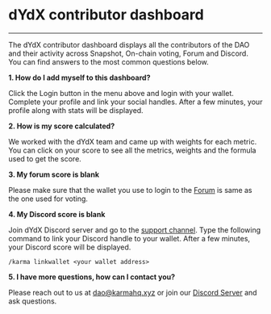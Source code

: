 # dYdX contributor dashboard

---

The dYdX contributor dashboard displays all the contributors of the DAO and their activity across Snapshot, On-chain voting, Forum and Discord. You can find answers to the most common questions below.

**1. How do I add myself to this dashboard?**

Click the Login button in the menu above and login with your wallet. Complete your profile and link your social handles. After a few minutes, your profile along with stats will be displayed.

**2. How is my score calculated?**

We worked with the dYdX team and came up with weights for each metric. You can click on your score to see all the metrics, weights and the formula used to get the score.

**3. My forum score is blank**

Please make sure that the wallet you use to login to the [Forum](https://forums.dydx.community/overview) is same as the one used for voting.

**4. My Discord score is blank**

Join dYdX Discord server and go to the [support channel](https://discord.com/channels/724804754382782534/953825156374085692). Type the following command to link your Discord handle to your wallet. After a few minutes, your Discord score will be displayed.

```
/karma linkwallet <your wallet address>
```

**5. I have more questions, how can I contact you?**

Please reach out to us at dao@karmahq.xyz or join our [Discord Server](https://discord.com/invite/hnZm3MffqQ) and ask questions.
